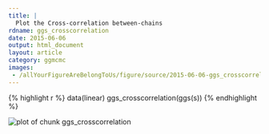 ```yaml
---
title: |
  Plot the Cross-correlation between-chains
rdname: ggs_crosscorrelation
date: 2015-06-06
output: html_document
layout: article
category: ggmcmc
images:
 - /allYourFigureAreBelongToUs/figure/source/2015-06-06-ggs_crosscorrelation/ggs_crosscorrelation-1.png
---
```





{% highlight r %}
data(linear)
ggs_crosscorrelation(ggs(s))
{% endhighlight %}

![plot of chunk ggs_crosscorrelation](/allYourFigureAreBelongToUs/figure/source/2015-06-06-ggs_crosscorrelation/ggs_crosscorrelation-1.png) 